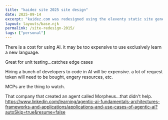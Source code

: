 ```yaml
---
title: "kaidez site 2025 site design"
date: 2025-09-14
excerpt: "kaidez.com was redesigned using the eleventy static site generator. It was built with Claude AI integrated inside Visual Studio Code."
layout: layouts/base.njk
permalink: /site-redesign-2015/
tags: ["personal"]
---
```


There is a cost for using AI. it may be too expensive to use exclusively learn a new language.

Great for unit testing...catches edge cases

Hiring a bunch of developers to code in AI will be expensive. a lot of request token will need to be bought, engery resources, etc.

MCPs are the thing to watch.

That company that created an agent called Morpheus...that didn't help. 
https://www.linkedin.com/learning/agentic-ai-fundamentals-architectures-frameworks-and-applications/applications-and-use-cases-of-agentic-ai?autoSkip=true&resume=false